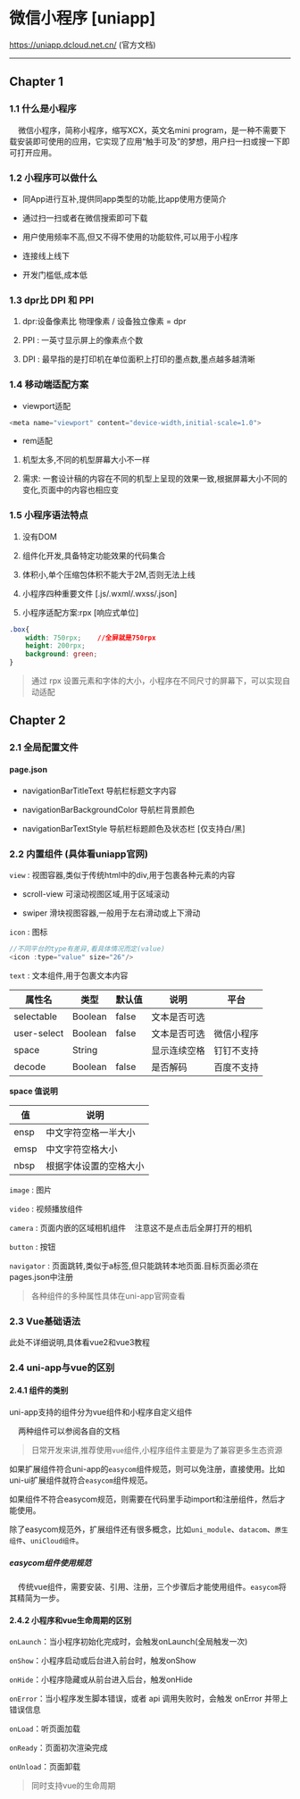 # 微信小程序 [uniapp]

https://uniapp.dcloud.net.cn/  (官方文档)

---

## Chapter 1

### 1.1 什么是小程序

    微信小程序，简称小程序，缩写XCX，英文名mini program，是一种不需要下载安装即可使用的应用，它实现了应用“触手可及”的梦想，用户扫一扫或搜一下即可打开应用。

### 1.2 小程序可以做什么

- 同App进行互补,提供同app类型的功能,比app使用方便简介

- 通过扫一扫或者在微信搜索即可下载

- 用户使用频率不高,但又不得不使用的功能软件,可以用于小程序

- 连接线上线下

- 开发门槛低,成本低

### 1.3 dpr比 DPI 和 PPI

1. dpr:设备像素比  物理像素 / 设备独立像素 = dpr

2. PPI : 一英寸显示屏上的像素点个数

3. DPI : 最早指的是打印机在单位面积上打印的墨点数,墨点越多越清晰

### 1.4 移动端适配方案

- viewport适配

```javascript
<meta name="viewport" content="device-width,initial-scale=1.0">
```

- rem适配
1. 机型太多,不同的机型屏幕大小不一样

2. 需求:  一套设计稿的内容在不同的机型上呈现的效果一致,根据屏幕大小不同的变化,页面中的内容也相应变

### 1.5 小程序语法特点

1. 没有DOM

2. 组件化开发,具备特定功能效果的代码集合

3. 体积小,单个压缩包体积不能大于2M,否则无法上线

4. 小程序四种重要文件 [.js/.wxml/.wxss/.json]

5. 小程序适配方案:rpx [响应式单位]

```css
.box{
    width: 750rpx;    //全屏就是750rpx
    height: 200rpx;
    background: green;
}
```

> 通过 rpx 设置元素和字体的大小，小程序在不同尺寸的屏幕下，可以实现自动适配

## Chapter 2

### 2.1 全局配置文件

#### page.json

- navigationBarTitleText 导航栏标题文字内容

- navigationBarBackgroundColor 导航栏背景颜色

- navigationBarTextStyle 导航栏标题颜色及状态栏 [仅支持白/黑]

### 2.2 内置组件 (具体看uniapp官网)

`view` : 视图容器,类似于传统html中的div,用于包裹各种元素的内容

- scroll-view 可滚动视图区域,用于区域滚动 

- swiper 滑块视图容器,一般用于左右滑动或上下滑动

`icon` : 图标

```javascript
//不同平台的type有差异,看具体情况而定(value)
<icon :type="value" size="26"/>
```

`text` : 文本组件,用于包裹文本内容

| 属性名         | 类型      | 默认值   | 说明     | 平台    |
| ----------- | ------- | ----- | ------ | ----- |
| selectable  | Boolean | false | 文本是否可选 |       |
| user-select | Boolean | false | 文本是否可选 | 微信小程序 |
| space       | String  |       | 显示连续空格 | 钉钉不支持 |
| decode      | Boolean | false | 是否解码   | 百度不支持 |

**space 值说明**

| 值    | 说明          |
| ---- | ----------- |
| ensp | 中文字符空格一半大小  |
| emsp | 中文字符空格大小    |
| nbsp | 根据字体设置的空格大小 |

`image` : 图片

`video` : 视频播放组件

`camera` : 页面内嵌的区域相机组件    注意这不是点击后全屏打开的相机

`button` : 按钮

`navigator` : 页面跳转,类似于a标签,但只能跳转本地页面.目标页面必须在pages.json中注册

> 各种组件的多种属性具体在uni-app官网查看

### 2.3 Vue基础语法

此处不详细说明,具体看vue2和vue3教程

### 2.4 uni-app与vue的区别

#### 2.4.1 组件的类别

uni-app支持的组件分为vue组件和小程序自定义组件

    两种组件可以参阅各自的文档

> 日常开发来讲,推荐使用`vue`组件,小程序组件主要是为了兼容更多生态资源

如果扩展组件符合uni-app的`easycom`组件规范，则可以免注册，直接使用。比如uni-ui扩展组件就符合`easycom`组件规范。

如果组件不符合easycom规范，则需要在代码里手动import和注册组件，然后才能使用。

除了easycom规范外，扩展组件还有很多概念，比如`uni_module`、`datacom`、`原生组件`、`uniCloud组件`。

##### easycom组件使用规范

    传统vue组件，需要安装、引用、注册，三个步骤后才能使用组件。`easycom`将其精简为一步。

#### 2.4.2 小程序和vue生命周期的区别

`onLaunch`：当小程序初始化完成时，会触发onLaunch(全局触发一次)

`onShow`：小程序启动或后台进入前台时，触发onShow

`onHide`：小程序隐藏或从前台进入后台，触发onHide

`onError`：当小程序发生脚本错误，或者 api 调用失败时，会触发 onError 并带上错误信息

`onLoad`：听页面加载

`onReady`：页面初次渲染完成

`onUnload`：页面卸载

> 同时支持vue的生命周期

